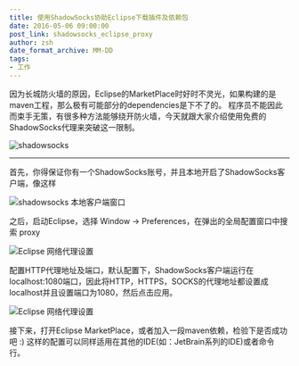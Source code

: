 ```yaml
---
title: 使用ShadowSocks协助Eclipse下载插件及依赖包
date: 2016-05-06 09:00:00
post_link: shadowsocks_eclipse_proxy
author: zsh
date_format_archive: MM-DD
tags:
- 工作
---
```


因为长城防火墙的原因，Eclipse的MarketPlace时好时不灵光，如果构建的是maven工程，那么极有可能部分的dependencies是下不了的。
程序员不能因此而束手无策，有很多种方法能够绕开防火墙，今天就跟大家介绍使用免费的ShadowSocks代理来突破这一限制。

![shadowsocks](/images/2016-05-06_09_00_00/shadowsocks.jpg)
<!-- more -->
<hr>
首先，你得保证你有一个ShadowSocks账号，并且本地开启了ShadowSocks客户端，像这样

![shadowsocks 本地客户端窗口](/images/2016-05-06_09_00_00/shadowsocks-config.jpg)

之后，启动Eclipse，选择 Window -> Preferences，在弹出的全局配置窗口中搜索 proxy

![Eclipse 网络代理设置](/images/2016-05-06_09_00_00/eclipse-preferences_1.jpg)

配置HTTP代理地址及端口，默认配置下，ShadowSocks客户端运行在localhost:1080端口，因此将HTTP，HTTPS，SOCKS的代理地址都设置成localhost并且设置端口为1080，然后点击应用。

![Eclipse 网络代理设置](/images/2016-05-06_09_00_00/eclipse-preferences_2.jpg)

接下来，打开Eclipse MarketPlace，或者加入一段maven依赖，检验下是否成功吧 :) 这样的配置可以同样适用在其他的IDE(如：JetBrain系列的IDE)或者命令行。